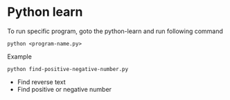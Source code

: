 # Python learn

To run specific program, goto the python-learn and run following command

```
python <program-name.py>
```

Example

```
python find-positive-negative-number.py
```

* Find reverse text
* Find positive or negative number
